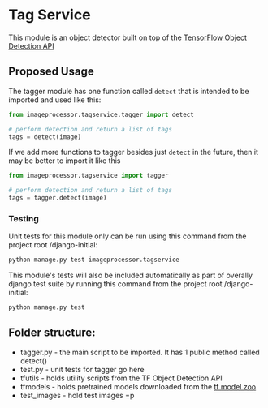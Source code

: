 # Tag Service

This module is an object detector built on top of the [TensorFlow Object Detection API](https://github.com/tensorflow/models/tree/master/research/object_detection)

## Proposed Usage

The tagger module has one function called `detect` that is intended to be imported and used like this:
```python
from imageprocessor.tagservice.tagger import detect

# perform detection and return a list of tags
tags = detect(image)
```

If we add more functions to tagger besides just `detect` in the future, then it may be better to import it like this
```python
from imageprocessor.tagservice import tagger

# perform detection and return a list of tags
tags = tagger.detect(image)
```

### Testing

Unit tests for this module only can be run using this command from the project root /django-initial:
```bash
python manage.py test imageprocessor.tagservice
```

This module's tests will also be included automatically as part of overally django test suite by running this command from the project root /django-initial:
```bash
python manage.py test
```

## Folder structure:
* tagger.py - the main script to be imported. It has 1 public method called detect()
* test.py - unit tests for tagger go here
* tfutils - holds utility scripts from the TF Object Detection API
* tfmodels - holds pretrained models downloaded from the [tf model zoo](https://github.com/tensorflow/models/blob/master/research/object_detection/g3doc/detection_model_zoo.md)
* test_images - hold test images =p
